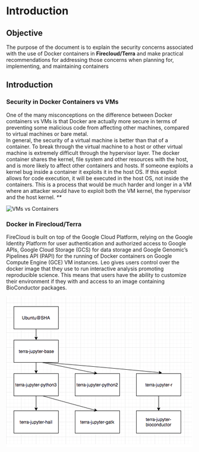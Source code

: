 # Introduction

## Objective

The purpose of the document is to explain the security concerns associated with the use of Docker containers in **Firecloud/Terra** and make practical recommendations for addressing those concerns when planning for, implementing, and maintaining containers

## Introduction

### **Security in Docker Containers vs VMs**

One of the many misconceptions on the difference between Docker containers vs VMs is that Docker are actually more secure in terms of preventing some malicious code from affecting other machines, compared to virtual machines or bare metal.\
In general, the security of a virtual machine is better than that of a container. To break through the virtual machine to a host or other virtual machine is extremely difficult through the hypervisor layer. The docker container shares the kernel, file system and other resources with the host, and is more likely to affect other containers and hosts. If someone exploits a kernel bug inside a container it exploits it in the host OS. If this exploit allows for code execution, it will be executed in the host OS, not inside the containers. This is a process that would be much harder and longer in a VM where an attacker would have to exploit both the VM kernel, the hypervisor and the host kernel. _\*\*_

![VMs vs Containers](../../../.gitbook/assets/sec\_docker\_vm.png)

### **Docker in Firecloud/Terra**

FireCloud is built on top of the Google Cloud Platform, relying on the Google Identity Platform for user authentication and authorized access to Google APIs, Google Cloud Storage (GCS) for data storage and Google Genomic’s Pipelines API (PAPI) for the running of Docker containers on Google Compute Engine (GCE) VM instances. Leo gives users control over the docker image that they use to run interactive analysis promoting reproducible science. This means that users have the ability to customize their environment if they with and access to an image containing BioConductor packages.

![Dockers in Leo](../../../.gitbook/assets/leo-docker.png)
